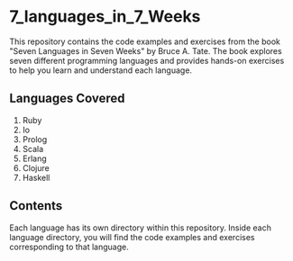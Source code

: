 # 7_languages_in_7_Weeks

This repository contains the code examples and exercises from the book "Seven Languages in Seven Weeks" by Bruce A. Tate. The book explores seven different programming languages and provides hands-on exercises to help you learn and understand each language.

## Languages Covered

1. Ruby
2. Io
3. Prolog
4. Scala
5. Erlang
6. Clojure
7. Haskell

## Contents

Each language has its own directory within this repository. Inside each language directory, you will find the code examples and exercises corresponding to that language.

